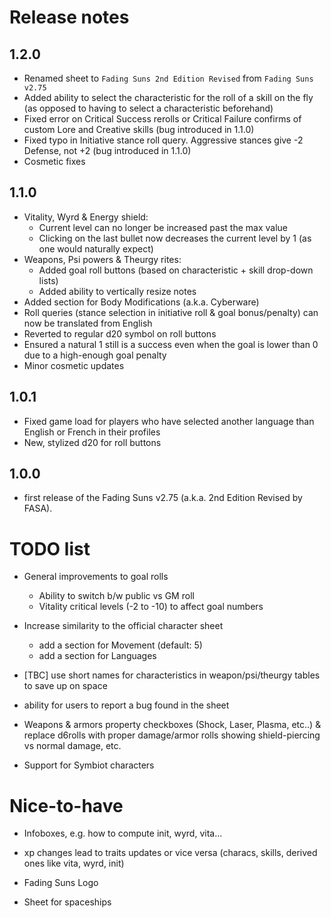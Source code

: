 # Release notes

## 1.2.0
- Renamed sheet to `Fading Suns 2nd Edition Revised` from `Fading Suns v2.75`
- Added ability to select the characteristic for the roll of a skill on the fly (as opposed to having to select a characteristic beforehand)
- Fixed error on Critical Success rerolls or Critical Failure confirms of custom Lore and Creative skills (bug introduced in 1.1.0)
- Fixed typo in Initiative stance roll query. Aggressive stances give -2 Defense, not +2  (bug introduced in 1.1.0)
- Cosmetic fixes

## 1.1.0
- Vitality, Wyrd & Energy shield:
  - Current level can no longer be increased past the max value
  - Clicking on the last bullet now decreases the current level by 1 (as one would naturally expect)
- Weapons, Psi powers & Theurgy rites:
  - Added goal roll buttons (based on characteristic + skill drop-down lists)
  - Added ability to vertically resize notes
- Added section for Body Modifications (a.k.a. Cyberware)
- Roll queries (stance selection in initiative roll & goal bonus/penalty) can now be translated from English
- Reverted to regular d20 symbol on roll buttons
- Ensured a natural 1 still is a success even when the goal is lower than 0 due to a high-enough goal penalty
- Minor cosmetic updates

## 1.0.1
- Fixed game load for players who have selected another language than English or French in their profiles
- New, stylized d20 for roll buttons

## 1.0.0
- first release of the Fading Suns v2.75 (a.k.a. 2nd Edition Revised by FASA).

# TODO list

- General improvements to goal rolls
  - Ability to switch b/w public vs GM roll
  - Vitality critical levels (-2 to -10) to affect goal numbers

- Increase similarity to the official character sheet
  - add a section for Movement (default: 5)
  - add a section for Languages

- [TBC] use short names for characteristics in weapon/psi/theurgy tables to save up on space

- ability for users to report a bug found in the sheet

- Weapons & armors property checkboxes (Shock, Laser, Plasma, etc..) & replace d6rolls with proper damage/armor rolls showing shield-piercing vs normal damage, etc.

- Support for Symbiot characters

# Nice-to-have
- Infoboxes, e.g. how to compute init, wyrd, vita...

- xp changes lead to traits updates or vice versa (characs, skills, derived ones like vita, wyrd, init)

- Fading Suns Logo

- Sheet for spaceships
